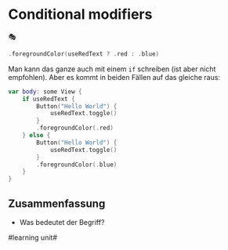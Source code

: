 # Conditional modifiers
🎭

```swift
.foregroundColor(useRedText ? .red : .blue)
```

Man kann das ganze auch mit einem `if` schreiben (ist aber nicht empfohlen). Aber es kommt in beiden Fällen auf das gleiche raus:

```swift
var body: some View {
    if useRedText {
        Button("Hello World") {
            useRedText.toggle()
        }
        .foregroundColor(.red)
    } else {
        Button("Hello World") {
            useRedText.toggle()
        }
        .foregroundColor(.blue)
    }
}
```

## Zusammenfassung
- Was bedeutet der Begriff?

#learning unit#